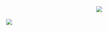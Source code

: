 <h1 align="center"> <a href="https://sunguoqi.com/"> <img src="https://readme-typing-svg.herokuapp.com/?lines=console.log(%22Hello%2C%20World!%22);新年快乐！恭喜发财！大吉大利！&center=true&size=27"> </a> </h1>

![](https://komarev.com/ghpvc/?username=leyangjin&color=green&style=for-the-badge)
